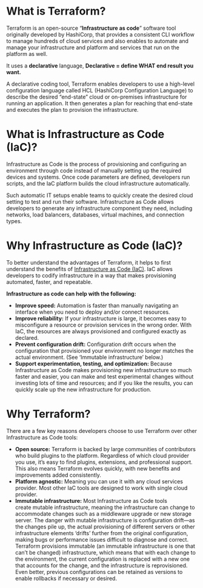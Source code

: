 # What is Terraform?

Terraform is an open-source “**Infrastructure as code**” software tool originally developed by HashiCorp, that provides a consistent CLI workflow to manage hundreds of cloud services and also enables to automate and manage your infrastructure and platform and services that run on the platform as well.

It uses a **declarative** language, **Declarative = define WHAT end result you want.**

A declarative coding tool, Terraform enables developers to use a high-level configuration language called HCL (HashiCorp Configuration Language) to describe the desired “end-state” cloud or on-premises infrastructure for running an application. It then generates a plan for reaching that end-state and executes the plan to provision the infrastructure.

# What is Infrastructure as Code (IaC)?

Infrastructure as Code is the process of provisioning and configuring an environment through code instead of manually setting up the required devices and systems. Once code parameters are defined, developers run scripts, and the IaC platform builds the cloud infrastructure automatically.

Such automatic IT setups enable teams to quickly create the desired cloud setting to test and run their software. Infrastructure as Code allows developers to generate any infrastructure component they need, including networks, load balancers, databases, virtual machines, and connection types.

# Why Infrastructure as Code (IaC)?

To better understand the advantages of Terraform, it helps to first understand the benefits of [Infrastructure as Code (IaC)](https://www.ibm.com/cloud/learn/infrastructure-as-code "infrastructure-as-code"). IaC allows developers to codify infrastructure in a way that makes provisioning automated, faster, and repeatable.

**Infrastructure as code can help with the following:**

- **Improve speed:** Automation is faster than manually navigating an interface when you need to deploy and/or connect resources.
- **Improve reliability:** If your infrastructure is large, it becomes easy to misconfigure a resource or provision services in the wrong order. With IaC, the resources are always provisioned and configured exactly as declared.
- **Prevent configuration drift:** Configuration drift occurs when the configuration that provisioned your environment no longer matches the actual environment. (See ‘Immutable infrastructure’ below.)
- **Support experimentation, testing, and optimization:** Because Infrastructure as Code makes provisioning new infrastructure so much faster and easier, you can make and test experimental changes without investing lots of time and resources; and if you like the results, you can quickly scale up the new infrastructure for production.

# Why Terraform?

There are a few key reasons developers choose to use Terraform over other Infrastructure as Code tools:

- **Open source:** Terraform is backed by large communities of contributors who build plugins to the platform. Regardless of which cloud provider you use, it’s easy to find plugins, extensions, and professional support. This also means Terraform evolves quickly, with new benefits and improvements added consistently.
- **Platform agnostic:** Meaning you can use it with any cloud services provider. Most other IaC tools are designed to work with single cloud provider.
- **Immutable infrastructure:** Most Infrastructure as Code tools create mutable infrastructure, meaning the infrastructure can change to accommodate changes such as a middleware upgrade or new storage server. The danger with mutable infrastructure is configuration drift—as the changes pile up, the actual provisioning of different servers or other infrastructure elements ‘drifts’ further from the original configuration, making bugs or performance issues difficult to diagnose and correct. Terraform provisions immutable (an immutable infrastructure is one that can’t be changed) infrastructure, which means that with each change to the environment, the current configuration is replaced with a new one that accounts for the change, and the infrastructure is reprovisioned. Even better, previous configurations can be retained as versions to enable rollbacks if necessary or desired.